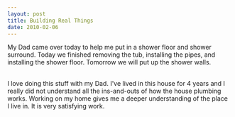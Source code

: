 ```yaml
---
layout: post
title: Building Real Things
date: 2010-02-06
---
```


My Dad came over today to help me put in a shower floor and shower surround.  Today we finished removing the tub, installing the pipes, and installing the shower floor.  Tomorrow we will put up the shower walls.  <div><br /></div><div>I love doing this stuff with my Dad.  I've lived in this house for 4 years and I really did not understand all the ins-and-outs of how the house plumbing works.  Working on my home gives me a deeper understanding of the place I live in.  It is very satisfying work.</div>
